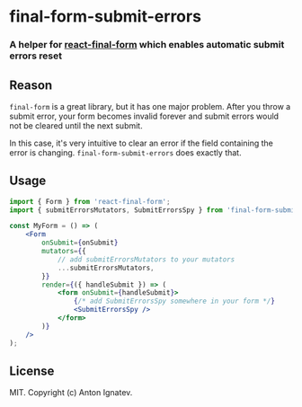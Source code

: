 # final-form-submit-errors

### A helper for [react-final-form](https://github.com/final-form/react-final-form) which enables automatic submit errors reset

## Reason

`final-form` is a great library, but it has one major problem. After you throw a submit error, your form becomes invalid forever and submit errors would not be cleared until the next submit.

In this case, it's very intuitive to clear an error if the field containing the error is changing. `final-form-submit-errors` does exactly that.

## Usage

```jsx
import { Form } from 'react-final-form';
import { submitErrorsMutators, SubmitErrorsSpy } from 'final-form-submit-errors';

const MyForm = () => (
    <Form
        onSubmit={onSubmit}
        mutators={{
            // add submitErrorsMutators to your mutators
            ...submitErrorsMutators,
        }}
        render={({ handleSubmit }) => (
            <form onSubmit={handleSubmit}>
                {/* add SubmitErrorsSpy somewhere in your form */}
                <SubmitErrorsSpy />
            </form>
        )}
    />
);
```

## License

MIT. Copyright (c) Anton Ignatev.
